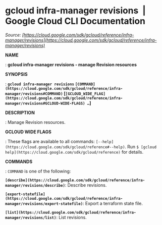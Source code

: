 # gcloud infra-manager revisions  |  Google Cloud CLI Documentation

*Source: [https://cloud.google.com/sdk/gcloud/reference/infra-manager/revisions](https://cloud.google.com/sdk/gcloud/reference/infra-manager/revisions)*

**NAME**

: **gcloud infra-manager revisions - manage Revision resources**

**SYNOPSIS**

: **`gcloud infra-manager revisions` `[COMMAND](https://cloud.google.com/sdk/gcloud/reference/infra-manager/revisions#COMMAND)` [`[GCLOUD_WIDE_FLAG](https://cloud.google.com/sdk/gcloud/reference/infra-manager/revisions#GCLOUD-WIDE-FLAGS) …`]**

**DESCRIPTION**

: Manage Revision resources.

**GCLOUD WIDE FLAGS**

: These flags are available to all commands: `[--help](https://cloud.google.com/sdk/gcloud/reference#--help)`.
Run `$ [gcloud help](https://cloud.google.com/sdk/gcloud/reference)` for details.

**COMMANDS**

: ``COMMAND`` is one of the following:

**`[describe](https://cloud.google.com/sdk/gcloud/reference/infra-manager/revisions/describe)`**:
Describe revisions.

**`[export-statefile](https://cloud.google.com/sdk/gcloud/reference/infra-manager/revisions/export-statefile)`**:
Export a terraform state file.

**`[list](https://cloud.google.com/sdk/gcloud/reference/infra-manager/revisions/list)`**:
List revisions.